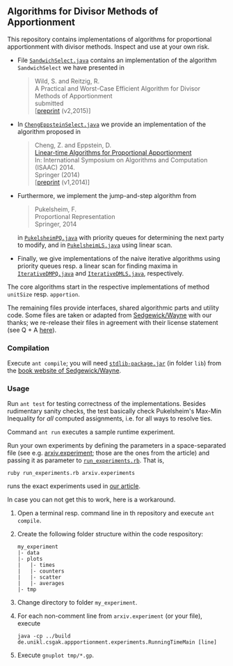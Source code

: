 ## Algorithms for Divisor Methods of Apportionment

This repository contains implementations of algorithms for proportional 
apportionment with divisor methods. Inspect and use at your own risk.

 * File
     [`SandwichSelect.java`](https://github.com/reitzig/2015_apportionment/blob/master/src/de/unikl/cs/agak/appportionment/methods/SandwichSelect.java)
   contains an implementation of the algorithm `SandwichSelect` we have presented in

   > Wild, S. and Reitzig, R.  
   > A Practical and Worst-Case Efficient Algorithm for Divisor Methods of Apportionment  
   > submitted  
   > [[preprint](http://arxiv.org/abs/1504.06475) (v2,2015)]

 * In
    [`ChengEppsteinSelect.java`](https://github.com/reitzig/2015_apportionment/blob/master/src/de/unikl/cs/agak/appportionment/methods/ChengEppsteinSelect.java)
   we provide an implementation of the algorithm proposed in

   > Cheng, Z. and Eppstein, D.  
   > [Linear-time Algorithms for Proportional  Apportionment](http://link.springer.com/chapter/10.1007/978-3-319-13075-0_46)  
   > In: International Symposium on Algorithms and Computation (ISAAC) 2014.  
   > Springer (2014)  
   > [[preprint](http://arxiv.org/abs/1409.2603) (v1,2014)]

 * Furthermore, we implement the jump-and-step algorithm from

   > Pukelsheim, F.  
   > Proportional Representation  
   > Springer, 2014

   in
     [`PukelsheimPQ.java`](https://github.com/reitzig/2015_apportionment/blob/master/src/de/unikl/cs/agak/appportionment/methods/PukelsheimPQ.java)
   with priority queues for determining the next party to modify, and in
     [`PukelsheimLS.java`](https://github.com/reitzig/2015_apportionment/blob/master/src/de/unikl/cs/agak/appportionment/methods/PukelsheimLS.java)
   using linear scan.

 * Finally, we give implementations of the naive iterative algorithms using
   priority queues resp. a linear scan for finding maxima in
     [`IterativeDMPQ.java`](https://github.com/reitzig/2015_apportionment/blob/master/src/de/unikl/cs/agak/appportionment/methods/IterativeDMPQ.java)
   and
     [`IterativeDMLS.java`](https://github.com/reitzig/2015_apportionment/blob/master/src/de/unikl/cs/agak/appportionment/methods/IterativeDMLS.java),
   respectively.

The core algorithms start in the respective implementations of method `unitSize` resp. `apportion`.

The remaining files provide interfaces, shared algorithmic parts and utility code.
Some files are taken or adapted from [Sedgewick/Wayne](http://algs4.cs.princeton.edu)
with our thanks; we re-release their files in agreement with their 
license statement (see Q + A [here](http://algs4.cs.princeton.edu/code/)).

### Compilation

Execute `ant compile`; you will need [`stdlib-package.jar`](http://algs4.cs.princeton.edu/code/stdlib-package.jar)
(in folder `lib`) from the [book website of Sedgewick/Wayne](http://algs4.cs.princeton.edu/code/).

### Usage

Run `ant test` for testing correctness of the implementations.
Besides rudimentary sanity checks, the test basically check Pukelsheim's 
Max-Min Inequality for *all* computed assignments, i.e. for all ways to resolve ties.

Command `ant run` executes a sample runtime experiment.

Run your own experiments by defining the parameters in a space-separated file
(see e.g. [arxiv.experiment](https://github.com/reitzig/2015_apportionment/blob/master/arxiv.experiment); those are the ones from the article)
and passing it as parameter to [`run_experiments.rb`](https://github.com/reitzig/2015_apportionment/blob/master/run_experiments.rb).
That is, 

    ruby run_experiments.rb arxiv.experiments 
    
runs the exact experiments used in [our article](http://arxiv.org/abs/1504.06475).

In case you can not get this to work, here is a workaround.

 1. Open a terminal resp. command line in th repository and
 	execute `ant compile`.

 2. Create the following folder structure within the code respository:
 
        my_experiment
        |- data
        |- plots
        |   |- times
        |   |- counters
        |   |- scatter
        |   |- averages
        |- tmp
        
 3. Change directory to folder `my_experiment`.
 
 4. For each non-comment line from `arxiv.experiment` (or your file), execute
      
        java -cp ../build de.unikl.csgak.appportionment.experiments.RunningTimeMain [line]
 
 5. Execute `gnuplot tmp/*.gp`.
